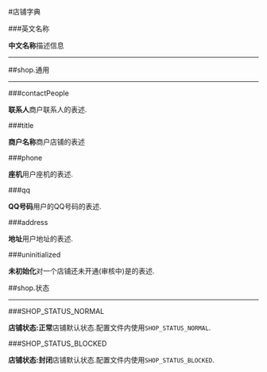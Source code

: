 #店铺字典

###英文名称

**中文名称**描述信息

---

##shop.通用

---

###contactPeople
**联系人**商户联系人的表述.

###title

**商户名称**商户店铺的表述

###phone	

**座机**用户座机的表述.
###qq	
**QQ号码**用户的QQ号码的表述.###address	
**地址**用户地址的表述.
###uninitialized

**未初始化**对一个店铺还未开通(审核中)是的表述.

##shop.状态

---###SHOP_STATUS_NORMAL
**店铺状态:正常**店铺默认状态.配置文件内使用`SHOP_STATUS_NORMAL`.
###SHOP_STATUS_BLOCKED
**店铺状态:封闭**店铺默认状态.配置文件内使用`SHOP_STATUS_BLOCKED`.